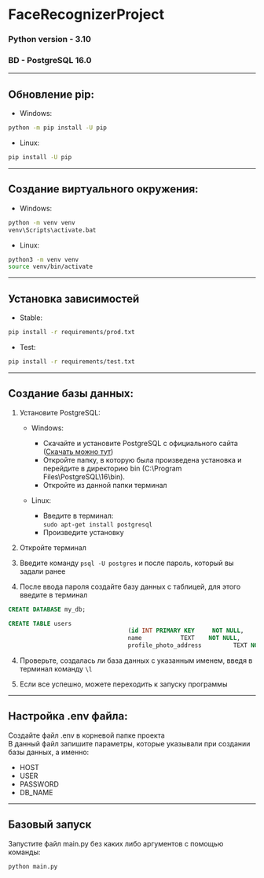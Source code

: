 # FaceRecognizerProject

### Python version - 3.10

### BD - PostgreSQL 16.0
---
## Обновление pip:  
+ Windows:
```cmd
python -m pip install -U pip 
```

+ Linux:
```bash
pip install -U pip
```

---

## Создание виртуального окружения:  
+ Windows:
```cmd
python -m venv venv
venv\Scripts\activate.bat 
```

+ Linux: 
```bash
python3 -m venv venv
source venv/bin/activate 
```

---

## Установка зависимостей
+ Stable:
```bash
pip install -r requirements/prod.txt
```

+ Test: 
```bash
pip install -r requirements/test.txt
```

---

## Создание базы данных:

1) Установите PostgreSQL:

   + Windows:

       + Скачайте и установите PostgreSQL с официального
         сайта ([Скачать можно тут](https://www.enterprisedb.com/downloads/postgres-postgresql-downloads "Переход на официальный сайт"))
       + Откройте папку, в которую была произведена установка и перейдите в директорию bin (C:\Program
         Files\PostgreSQL\16\bin).
       + Откройте из данной папки терминал

   + Linux:
       + Введите в терминал:  
         `sudo apt-get install postgresql`
       + Произведите установку



2) Откройте терминал
3) Введите команду
   `psql -U postgres`
   и после пароль, который вы задали ранее
3) После ввода пароля создайте базу данных с таблицей, для этого введите в терминал

``` sql 
CREATE DATABASE my_db;
```  

``` sql
CREATE TABLE users  
                                  (id INT PRIMARY KEY     NOT NULL,  
                                  name           TEXT    NOT NULL,  
                                  profile_photo_address         TEXT NOT NULL);
```

4) Проверьте, создалась ли база данных с указанным именем, введя в терминал команду
   `\l`

5) Если все успешно, можете переходить к запуску программы

---

## Настройка .env файла:  
Создайте файл .env в корневой папке проекта  
В данный файл запишите параметры, которые указывали при создании базы данных, а именно: 
+ HOST
+ USER
+ PASSWORD
+ DB_NAME

---

## Базовый запуск  
Запустите файл main.py без каких либо аргументов с помощью команды:
```bash
python main.py
```

